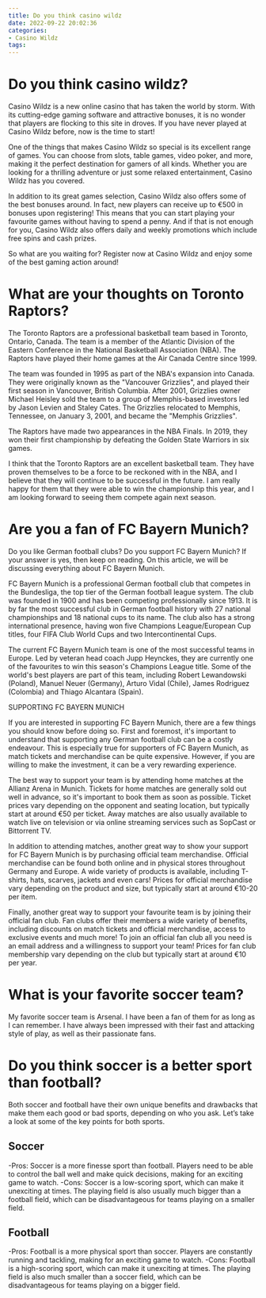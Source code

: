 ```yaml
---
title: Do you think casino wildz
date: 2022-09-22 20:02:36
categories:
- Casino Wildz
tags:
---
```



#  Do you think casino wildz?

Casino Wildz is a new online casino that has taken the world by storm. With its cutting-edge gaming software and attractive bonuses, it is no wonder that players are flocking to this site in droves. If you have never played at Casino Wildz before, now is the time to start!

One of the things that makes Casino Wildz so special is its excellent range of games. You can choose from slots, table games, video poker, and more, making it the perfect destination for gamers of all kinds. Whether you are looking for a thrilling adventure or just some relaxed entertainment, Casino Wildz has you covered.

In addition to its great games selection, Casino Wildz also offers some of the best bonuses around. In fact, new players can receive up to €500 in bonuses upon registering! This means that you can start playing your favourite games without having to spend a penny. And if that is not enough for you, Casino Wildz also offers daily and weekly promotions which include free spins and cash prizes.

So what are you waiting for? Register now at Casino Wildz and enjoy some of the best gaming action around!

#  What are your thoughts on Toronto Raptors?

The Toronto Raptors are a professional basketball team based in Toronto, Ontario, Canada. The team is a member of the Atlantic Division of the Eastern Conference in the National Basketball Association (NBA). The Raptors have played their home games at the Air Canada Centre since 1999.

The team was founded in 1995 as part of the NBA's expansion into Canada. They were originally known as the "Vancouver Grizzlies", and played their first season in Vancouver, British Columbia. After 2001, Grizzlies owner Michael Heisley sold the team to a group of Memphis-based investors led by Jason Levien and Staley Cates. The Grizzlies relocated to Memphis, Tennessee, on January 3, 2001, and became the "Memphis Grizzlies".

The Raptors have made two appearances in the NBA Finals. In 2019, they won their first championship by defeating the Golden State Warriors in six games.

I think that the Toronto Raptors are an excellent basketball team. They have proven themselves to be a force to be reckoned with in the NBA, and I believe that they will continue to be successful in the future. I am really happy for them that they were able to win the championship this year, and I am looking forward to seeing them compete again next season.

#  Are you a fan of FC Bayern Munich?

Do you like German football clubs? Do you support FC Bayern Munich? If your answer is yes, then keep on reading. On this article, we will be discussing everything about FC Bayern Munich.

FC Bayern Munich is a professional German football club that competes in the Bundesliga, the top tier of the German football league system. The club was founded in 1900 and has been competing professionally since 1913. It is by far the most successful club in German football history with 27 national championships and 18 national cups to its name. The club also has a strong international presence, having won five Champions League/European Cup titles, four FIFA Club World Cups and two Intercontinental Cups.

The current FC Bayern Munich team is one of the most successful teams in Europe. Led by veteran head coach Jupp Heynckes, they are currently one of the favourites to win this season's Champions League title. Some of the world's best players are part of this team, including Robert Lewandowski (Poland), Manuel Neuer (Germany), Arturo Vidal (Chile), James Rodriguez (Colombia) and Thiago Alcantara (Spain).

 SUPPORTING FC BAYERN MUNICH

If you are interested in supporting FC Bayern Munich, there are a few things you should know before doing so. First and foremost, it's important to understand that supporting any German football club can be a costly endeavour. This is especially true for supporters of FC Bayern Munich, as match tickets and merchandise can be quite expensive. However, if you are willing to make the investment, it can be a very rewarding experience.

The best way to support your team is by attending home matches at the Allianz Arena in Munich. Tickets for home matches are generally sold out well in advance, so it's important to book them as soon as possible. Ticket prices vary depending on the opponent and seating location, but typically start at around €50 per ticket. Away matches are also usually available to watch live on television or via online streaming services such as SopCast or Bittorrent TV.

In addition to attending matches, another great way to show your support for FC Bayern Munich is by purchasing official team merchandise. Official merchandise can be found both online and in physical stores throughout Germany and Europe. A wide variety of products is available, including T-shirts, hats, scarves, jackets and even cars! Prices for official merchandise vary depending on the product and size, but typically start at around €10-20 per item.

Finally, another great way to support your favourite team is by joining their official fan club. Fan clubs offer their members a wide variety of benefits, including discounts on match tickets and official merchandise, access to exclusive events and much more! To join an official fan club all you need is an email address and a willingness to support your team! Prices for fan club membership vary depending on the club but typically start at around €10 per year.

#  What is your favorite soccer team?

My favorite soccer team is Arsenal. I have been a fan of them for as long as I can remember. I have always been impressed with their fast and attacking style of play, as well as their passionate fans.

#  Do you think soccer is a better sport than football?

Both soccer and football have their own unique benefits and drawbacks that make them each good or bad sports, depending on who you ask. Let’s take a look at some of the key points for both sports.

## Soccer

-Pros: Soccer is a more finesse sport than football. Players need to be able to control the ball well and make quick decisions, making for an exciting game to watch.
-Cons: Soccer is a low-scoring sport, which can make it unexciting at times. The playing field is also usually much bigger than a football field, which can be disadvantageous for teams playing on a smaller field.

## Football

-Pros: Football is a more physical sport than soccer. Players are constantly running and tackling, making for an exciting game to watch.
-Cons: Football is a high-scoring sport, which can make it unexciting at times. The playing field is also much smaller than a soccer field, which can be disadvantageous for teams playing on a bigger field.